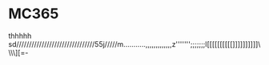 # MC365
thhhhh sd///////////////////////////////55j/////m...........,,,,,,,,,,,,,z''''''';;;;;;;l[[[[[[[[[[]]]]]]]]]]\\\\\\\\][=-

